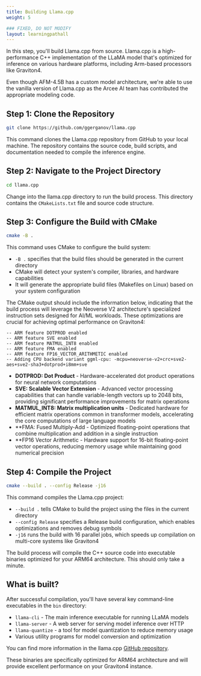 ```yaml
---
title: Building Llama.cpp
weight: 5

### FIXED, DO NOT MODIFY
layout: learningpathall
---
```


In this step, you'll build Llama.cpp from source. Llama.cpp is a high-performance C++ implementation of the LLaMA model that's optimized for inference on various hardware platforms, including Arm-based processors like Graviton4.

Even though AFM-4.5B has a custom model architecture, we're able to use the vanilla version of Llama.cpp as the Arcee AI team has contributed the appropriate modeling code.

## Step 1: Clone the Repository

```bash
git clone https://github.com/ggerganov/llama.cpp
```

This command clones the Llama.cpp repository from GitHub to your local machine. The repository contains the source code, build scripts, and documentation needed to compile the inference engine.

## Step 2: Navigate to the Project Directory

```bash
cd llama.cpp
```

Change into the llama.cpp directory to run the build process. This directory contains the `CMakeLists.txt` file and source code structure.

## Step 3: Configure the Build with CMake

```bash
cmake -B .
```

This command uses CMake to configure the build system:

- `-B .` specifies that the build files should be generated in the current directory
- CMake will detect your system's compiler, libraries, and hardware capabilities
- It will generate the appropriate build files (Makefiles on Linux) based on your system configuration


The CMake output should include the information below, indicating that the build process will leverage the Neoverse V2 architecture's specialized instruction sets designed for AI/ML workloads. These optimizations are crucial for achieving optimal performance on Graviton4:

```output
-- ARM feature DOTPROD enabled
-- ARM feature SVE enabled
-- ARM feature MATMUL_INT8 enabled
-- ARM feature FMA enabled
-- ARM feature FP16_VECTOR_ARITHMETIC enabled
-- Adding CPU backend variant ggml-cpu: -mcpu=neoverse-v2+crc+sve2-aes+sve2-sha3+dotprod+i8mm+sve
```

- **DOTPROD: Dot Product** - Hardware-accelerated dot product operations for neural network computations
- **SVE: Scalable Vector Extension** - Advanced vector processing capabilities that can handle variable-length vectors up to 2048 bits, providing significant performance improvements for matrix operations
- **MATMUL_INT8: Matrix multiplication units** - Dedicated hardware for efficient matrix operations common in transformer models, accelerating the core computations of large language models
- **FMA: Fused Multiply-Add - Optimized floating-point operations that combine multiplication and addition in a single instruction
- **FP16 Vector Arithmetic - Hardware support for 16-bit floating-point vector operations, reducing memory usage while maintaining good numerical precision

## Step 4: Compile the Project

```bash
cmake --build . --config Release -j16
```

This command compiles the Llama.cpp project:
- `--build .` tells CMake to build the project using the files in the current directory
- `--config Release` specifies a Release build configuration, which enables optimizations and removes debug symbols
- `-j16` runs the build with 16 parallel jobs, which speeds up compilation on multi-core systems like Graviton4

The build process will compile the C++ source code into executable binaries optimized for your ARM64 architecture. This should only take a minute.

## What is built? 

After successful compilation, you'll have several key command-line executables in the `bin` directory:
- `llama-cli` - The main inference executable for running LLaMA models
- `llama-server` - A web server for serving model inference over HTTP
- `llama-quantize` - a tool for model quantization to reduce memory usage
- Various utility programs for model conversion and optimization

You can find more information in the llama.cpp [GitHub repository](https://github.com/ggml-org/llama.cpp/tree/master/tools).

These binaries are specifically optimized for ARM64 architecture and will provide excellent performance on your Graviton4 instance.
